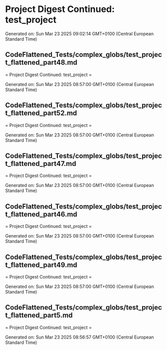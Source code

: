 # Project Digest Continued: test_project
Generated on: Sun Mar 23 2025 09:02:14 GMT+0100 (Central European Standard Time)


## CodeFlattened_Tests/complex_globs/test_project_flattened_part48.md <a id="test_project_flattened_part48_md"></a>

= Project Digest Continued: test_project =

Generated on: Sun Mar 23 2025 08:57:00 GMT+0100 (Central European Standard Time)
## CodeFlattened_Tests/complex_globs/test_project_flattened_part52.md <a id="test_project_flattened_part52_md"></a>

= Project Digest Continued: test_project =

Generated on: Sun Mar 23 2025 08:57:00 GMT+0100 (Central European Standard Time)
## CodeFlattened_Tests/complex_globs/test_project_flattened_part47.md <a id="test_project_flattened_part47_md"></a>

= Project Digest Continued: test_project =

Generated on: Sun Mar 23 2025 08:57:00 GMT+0100 (Central European Standard Time)
## CodeFlattened_Tests/complex_globs/test_project_flattened_part46.md <a id="test_project_flattened_part46_md"></a>

= Project Digest Continued: test_project =

Generated on: Sun Mar 23 2025 08:57:00 GMT+0100 (Central European Standard Time)
## CodeFlattened_Tests/complex_globs/test_project_flattened_part49.md <a id="test_project_flattened_part49_md"></a>

= Project Digest Continued: test_project =

Generated on: Sun Mar 23 2025 08:57:00 GMT+0100 (Central European Standard Time)
## CodeFlattened_Tests/complex_globs/test_project_flattened_part5.md <a id="test_project_flattened_part5_md"></a>

= Project Digest Continued: test_project =

Generated on: Sun Mar 23 2025 08:56:57 GMT+0100 (Central European Standard Time)